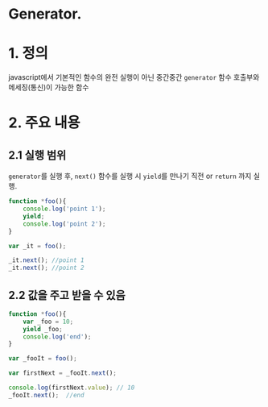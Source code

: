 ﻿# Generator.

# 1. 정의
javascript에서 기본적인 함수의 완전 실행이 아닌 중간중간 `generator` 함수 호출부와 메세징(통신)이 가능한 함수

# 2. 주요 내용

## 2.1 실행 범위
`generator`를 실행 후, `next()` 함수를 실행 시 `yield`를 만나기 직전 or `return` 까지 실행. 

```javascript
function *foo(){
    console.log('point 1');
    yield;
    console.log('point 2');
}

var _it = foo();

_it.next(); //point 1
_it.next(); //point 2
```

## 2.2 값을 주고 받을 수 있음

```javascript
function *foo(){
    var _foo = 10;
    yield _foo;
    console.log('end');
}

var _fooIt = foo();

var firstNext = _fooIt.next();

console.log(firstNext.value); // 10
_fooIt.next();  //end
```